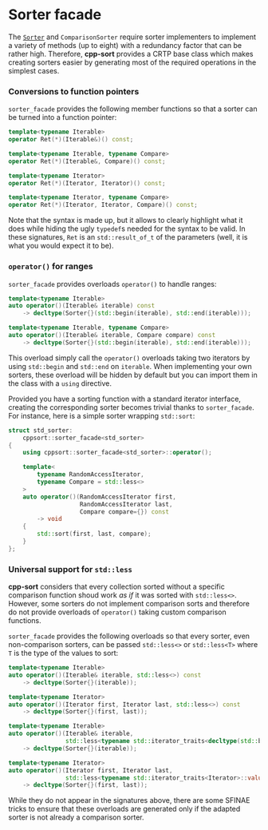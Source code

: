 # Sorter facade

The [`Sorter`](sorters.md) and `ComparisonSorter` require sorter implementers
to implement a variety of methods (up to eight) with a redundancy factor that
can be rather high. Therefore, **cpp-sort** provides a CRTP base class which
makes creating sorters easier by generating most of the required operations
in the simplest cases.

### Conversions to function pointers

`sorter_facade` provides the following member functions so that a sorter can
be turned into a function pointer:

```cpp
template<typename Iterable>
operator Ret(*)(Iterable&)() const;

template<typename Iterable, typename Compare>
operator Ret(*)(Iterable&, Compare)() const;

template<typename Iterator>
operator Ret(*)(Iterator, Iterator)() const;

template<typename Iterator, typename Compare>
operator Ret(*)(Iterator, Iterator, Compare)() const;
```

Note that the syntax is made up, but it allows to clearly highlight what it
does while hiding the ugly `typedef`s needed for the syntax to be valid. In
these signatures, `Ret` is an `std::result_of_t` of the parameters (well, it
is what you would expect it to be).

### `operator()` for ranges

`sorter_facade` provides overloads `operator()` to handle ranges:

```cpp
template<typename Iterable>
auto operator()(Iterable& iterable) const
    -> decltype(Sorter{}(std::begin(iterable), std::end(iterable)));

template<typename Iterable, typename Compare>
auto operator()(Iterable& iterable, Compare compare) const
    -> decltype(Sorter{}(std::begin(iterable), std::end(iterable)));
```

This overload simply call the `operator()` overloads taking two iterators
by using `std::begin` and `std::end` on `iterable`. When implementing your
own sorters, these overload will be hidden by default but you can import
them in the class with a `using` directive.

Provided you have a sorting function with a standard iterator interface,
creating the corresponding sorter becomes trivial thanks to `sorter_facade`.
For instance, here is a simple sorter wrapping `std::sort`:

```cpp
struct std_sorter:
    cppsort::sorter_facade<std_sorter>
{
    using cppsort::sorter_facade<std_sorter>::operator();

    template<
        typename RandomAccessIterator,
        typename Compare = std::less<>
    >
    auto operator()(RandomAccessIterator first,
                    RandomAccessIterator last,
                    Compare compare={}) const
        -> void
    {
        std::sort(first, last, compare);
    }
};
```

### Universal support for `std::less`

**cpp-sort** considers that every collection sorted without a specific
comparison function shoud work *as if* it was sorted with `std::less<>`.
However, some sorters do not implement comparison sorts and therefore do
not provide overloads of `operator()` taking custom comparison functions.

`sorter_facade` provides the following overloads so that every sorter,
even non-comparison sorters, can be passed `std::less<>` or `std::less<T>`
where `T` is the type of the values to sort:

```cpp
template<typename Iterable>
auto operator()(Iterable& iterable, std::less<>) const
    -> decltype(Sorter{}(iterable));

template<typename Iterator>
auto operator()(Iterator first, Iterator last, std::less<>) const
    -> decltype(Sorter{}(first, last));

template<typename Iterable>
auto operator()(Iterable& iterable,
                std::less<typename std::iterator_traits<decltype(std::begin(iterable))>::value_type>) const
    -> decltype(Sorter{}(iterable));

template<typename Iterator>
auto operator()(Iterator first, Iterator last,
                std::less<typename std::iterator_traits<Iterator>::value_type>) const
    -> decltype(Sorter{}(first, last));
```

While they do not appear in the signatures above, there are some SFINAE
tricks to ensure that these overloads are generated only if the adapted
sorter is not already a comparison sorter.
